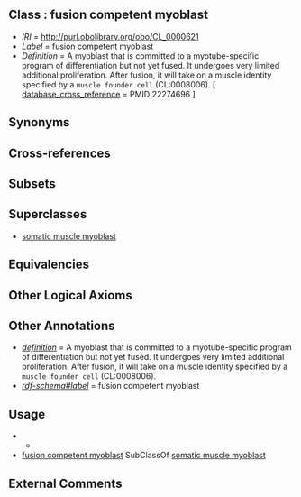 
## Class : fusion competent myoblast

 * *IRI* = http://purl.obolibrary.org/obo/CL_0000621
 * *Label* = fusion competent myoblast
 * *Definition* = A myoblast that is committed to a myotube-specific program of differentiation but not yet fused. It undergoes very limited additional proliferation. After fusion, it will take on a muscle identity specified by a `muscle founder cell` (CL:0008006). [ [database_cross_reference](../../ef/oboInOwl#hasDbXref.md) = PMID:22274696 ]

## Synonyms


## Cross-references


## Subsets


## Superclasses

 * [somatic muscle myoblast](../../CL/18/CL_0008018.md)

## Equivalencies


## Other Logical Axioms


## Other Annotations

 * *[definition](../../IAO/15/IAO_0000115.md)* = A myoblast that is committed to a myotube-specific program of differentiation but not yet fused. It undergoes very limited additional proliferation. After fusion, it will take on a muscle identity specified by a `muscle founder cell` (CL:0008006).
 * *[rdf-schema#label](../../el/rdf-schema#label.md)* = fusion competent myoblast

## Usage

 * -
 * [fusion competent myoblast](../../CL/21/CL_0000621.md) SubClassOf [somatic muscle myoblast](../../CL/18/CL_0008018.md)

## External Comments

